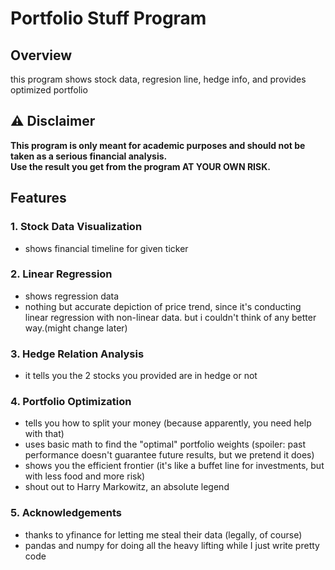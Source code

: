 # Portfolio Stuff Program

## Overview
this program shows stock data, regresion line, hedge info, and provides optimized portfolio

## ⚠️ **Disclaimer**
**This program is only meant for academic purposes and should not be taken as a serious financial analysis.**  
**Use the result you get from the program AT YOUR OWN RISK.**

## Features

### 1. Stock Data Visualization
- shows financial timeline for given ticker

### 2. Linear Regression
- shows regression data
- nothing but accurate depiction of price trend, since it's conducting linear regression with non-linear data. but i couldn't think of any better way.(might change later)

### 3. Hedge Relation Analysis
- it tells you the 2 stocks you provided are in hedge or not

### 4. Portfolio Optimization
- tells you how to split your money (because apparently, you need help with that)
- uses basic math to find the "optimal" portfolio weights (spoiler: past performance doesn't guarantee future results, but we pretend it does)
- shows you the efficient frontier (it's like a buffet line for investments, but with less food and more risk) 
- shout out to Harry Markowitz, an absolute legend

### 5. Acknowledgements
- thanks to yfinance for letting me steal their data (legally, of course)
- pandas and numpy for doing all the heavy lifting while I just write pretty code